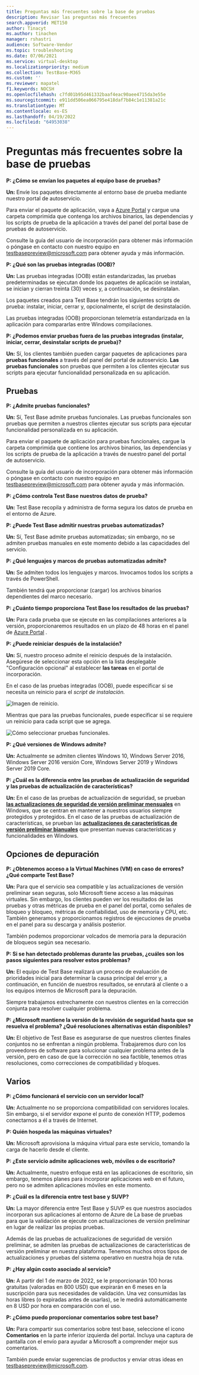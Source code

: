 ```yaml
---
title: Preguntas más frecuentes sobre la base de pruebas
description: Revisar las preguntas más frecuentes
search.appverid: MET150
author: Tinacyt
ms.author: tinachen
manager: rshastri
audience: Software-Vendor
ms.topic: troubleshooting
ms.date: 07/06/2021
ms.service: virtual-desktop
ms.localizationpriority: medium
ms.collection: TestBase-M365
ms.custom: ''
ms.reviewer: mapatel
f1.keywords: NOCSH
ms.openlocfilehash: c7fd01b95d461332baaf4eac90aee4715da3e55e
ms.sourcegitcommit: e911dd506ea066795e418daf7b84c1e11381a21c
ms.translationtype: MT
ms.contentlocale: es-ES
ms.lasthandoff: 04/19/2022
ms.locfileid: "64953038"
---
```

# <a name="test-base-faq"></a>Preguntas más frecuentes sobre la base de pruebas

**P: ¿Cómo se envían los paquetes al equipo base de pruebas?**

**Un:** Envíe los paquetes directamente al entorno base de prueba mediante nuestro portal de autoservicio.

Para enviar el paquete de aplicación, vaya a [Azure Portal](https://www.aka.ms/testbaseportal "Página principal base de prueba") y cargue una carpeta comprimida que contenga los archivos binarios, las dependencias y los scripts de prueba de la aplicación a través del panel del portal base de pruebas de autoservicio.

Consulte la guía del usuario de incorporación para obtener más información o póngase en contacto con nuestro equipo en <testbasepreview@microsoft.com> para obtener ayuda y más información.

**P: ¿Qué son las pruebas integradas (OOB)?**

**Un:** Las pruebas integradas (OOB) están estandarizadas, las pruebas predeterminadas se ejecutan donde los paquetes de aplicación se instalan, se inician y cierran treinta (30) veces y, a continuación, se desinstalan.

Los paquetes creados para Test Base tendrán los siguientes scripts de prueba: instalar, iniciar, cerrar y, opcionalmente, el script de desinstalación.

Las pruebas integradas (OOB) proporcionan telemetría estandarizada en la aplicación para compararlas entre Windows compilaciones.

**P: ¿Podemos enviar pruebas fuera de las pruebas integradas (instalar, iniciar, cerrar, desinstalar scripts de prueba)?**

**Un:** Sí, los clientes también pueden cargar paquetes de aplicaciones para **pruebas funcionales** a través del panel del portal de autoservicio.
**Las pruebas funcionales** son pruebas que permiten a los clientes ejecutar sus scripts para ejecutar funcionalidad personalizada en su aplicación.

## <a name="testing"></a>Pruebas

**P: ¿Admite pruebas funcionales?**

**Un:** Sí, Test Base admite pruebas funcionales. Las pruebas funcionales son pruebas que permiten a nuestros clientes ejecutar sus scripts para ejecutar funcionalidad personalizada en su aplicación.

Para enviar el paquete de aplicación para pruebas funcionales, cargue la carpeta comprimida que contiene los archivos binarios, las dependencias y los scripts de prueba de la aplicación a través de nuestro panel del portal de autoservicio.

Consulte la guía del usuario de incorporación para obtener más información o póngase en contacto con nuestro equipo en <testbasepreview@microsoft.com> para obtener ayuda y más información.

**P: ¿Cómo controla Test Base nuestros datos de prueba?**

**Un:** Test Base recopila y administra de forma segura los datos de prueba en el entorno de Azure.

**P: ¿Puede Test Base admitir nuestras pruebas automatizadas?**

**Un:** Sí, Test Base admite pruebas automatizadas; sin embargo, no se admiten pruebas manuales en este momento debido a las capacidades del servicio.

**P: ¿Qué lenguajes y marcos de pruebas automatizadas admite?**

**Un:** Se admiten todos los lenguajes y marcos. Invocamos todos los scripts a través de PowerShell.

También tendrá que proporcionar (cargar) los archivos binarios dependientes del marco necesario.

**P: ¿Cuánto tiempo proporciona Test Base los resultados de las pruebas?**

**Un:** Para cada prueba que se ejecute en las compilaciones anteriores a la versión, proporcionaremos resultados en un plazo de 48 horas en el panel de [Azure Portal](https://www.aka.ms/testbaseportal "Página principal base de prueba") .

**P: ¿Puede reiniciar después de la instalación?**

**Un:** Sí, nuestro proceso admite el reinicio después de la instalación. Asegúrese de seleccionar esta opción en la lista desplegable "Configuración opcional" al establecer **las tareas** en el portal de incorporación.

En el caso de las pruebas integradas (OOB), puede especificar si se necesita un reinicio para el _script de instalación._

![Imagen de reinicio.](Media/reboot.png)

Mientras que para las pruebas funcionales, puede especificar si se requiere un reinicio para cada script que se agrega.

![Cómo seleccionar pruebas funcionales.](Media/functionalreboot.png)

**P: ¿Qué versiones de Windows admite?**

**Un:** Actualmente se admiten clientes Windows 10, Windows Server 2016, Windows Server 2016 versión Core, Windows Server 2019 y Windows Server 2019 Core.

**P: ¿Cuál es la diferencia entre las pruebas de actualización de seguridad y las pruebas de actualización de características?**

**Un:** En el caso de las pruebas de actualización de seguridad, se prueban **<ins>las actualizaciones de seguridad de versión preliminar mensuales</ins>** en Windows, que se centran en mantener a nuestros usuarios siempre protegidos y protegidos. En el caso de las pruebas de actualización de características, se prueban las **<ins>actualizaciones de características de versión preliminar bianuales</ins>** que presentan nuevas características y funcionalidades en Windows.

## <a name="debugging-options"></a>Opciones de depuración

**P: ¿Obtenemos acceso a la Virtual Machines (VM) en caso de errores? ¿Qué comparte Test Base?**

**Un:** Para que el servicio sea compatible y las actualizaciones de versión preliminar sean seguras, solo Microsoft tiene acceso a las máquinas virtuales. Sin embargo, los clientes pueden ver los resultados de las pruebas y otras métricas de prueba en el panel del portal, como señales de bloqueo y bloqueo, métricas de confiabilidad, uso de memoria y CPU, etc. También generamos y proporcionamos registros de ejecuciones de prueba en el panel para su descarga y análisis posterior.

También podemos proporcionar volcados de memoria para la depuración de bloqueos según sea necesario.

**P: Si se han detectado problemas durante las pruebas, ¿cuáles son los pasos siguientes para resolver estos problemas?**

**Un:** El equipo de Test Base realizará un proceso de evaluación de prioridades inicial para determinar la causa principal del error y, a continuación, en función de nuestros resultados, se enrutará al cliente o a los equipos internos de Microsoft para la depuración.

Siempre trabajamos estrechamente con nuestros clientes en la corrección conjunta para resolver cualquier problema.

**P: ¿Microsoft mantiene la versión de la revisión de seguridad hasta que se resuelva el problema? ¿Qué resoluciones alternativas están disponibles?**

**Un:** El objetivo de Test Base es asegurarse de que nuestros clientes finales conjuntos no se enfrentan a ningún problema. Trabajaremos duro con los proveedores de software para solucionar cualquier problema antes de la versión, pero en caso de que la corrección no sea factible, tenemos otras resoluciones, como correcciones de compatibilidad y bloques.

## <a name="miscellaneous"></a>Varios

**P: ¿Cómo funcionará el servicio con un servidor local?**

**Un:** Actualmente no se proporciona compatibilidad con servidores locales. Sin embargo, si el servidor expone el punto de conexión HTTP, podemos conectarnos a él a través de Internet.

**P: Quién hospeda las máquinas virtuales?**

**Un:** Microsoft aprovisiona la máquina virtual para este servicio, tomando la carga de hacerlo desde el cliente.

**P: ¿Este servicio admite aplicaciones web, móviles o de escritorio?**

**Un:** Actualmente, nuestro enfoque está en las aplicaciones de escritorio, sin embargo, tenemos planes para incorporar aplicaciones web en el futuro, pero no se admiten aplicaciones móviles en este momento.

**P: ¿Cuál es la diferencia entre test base y SUVP?**

**Un:** La mayor diferencia entre Test Base y SUVP es que nuestros asociados incorporan sus aplicaciones al entorno de Azure de La base de pruebas para que la validación se ejecute con actualizaciones de versión preliminar en lugar de realizar las propias pruebas.

Además de las pruebas de actualizaciones de seguridad de versión preliminar, se admiten las pruebas de actualizaciones de características de versión preliminar en nuestra plataforma. Tenemos muchos otros tipos de actualizaciones y pruebas del sistema operativo en nuestra hoja de ruta.

**P: ¿Hay algún costo asociado al servicio?**

**Un:** A partir del 1 de marzo de 2022, se le proporcionarán 100 horas gratuitas (valoradas en 800 USD) que expirarán en 6 meses en la suscripción para sus necesidades de validación. Una vez consumidas las horas libres (o expiradas antes de usarlas), se le medirá automáticamente en 8 USD por hora en comparación con el uso.

**P: ¿Cómo puedo proporcionar comentarios sobre test base?**

**Un:** Para compartir sus comentarios sobre test base, seleccione el icono **Comentarios** en la parte inferior izquierda del portal. Incluya una captura de pantalla con el envío para ayudar a Microsoft a comprender mejor sus comentarios.

También puede enviar sugerencias de productos y enviar otras ideas en <testbasepreview@microsoft.com>.
